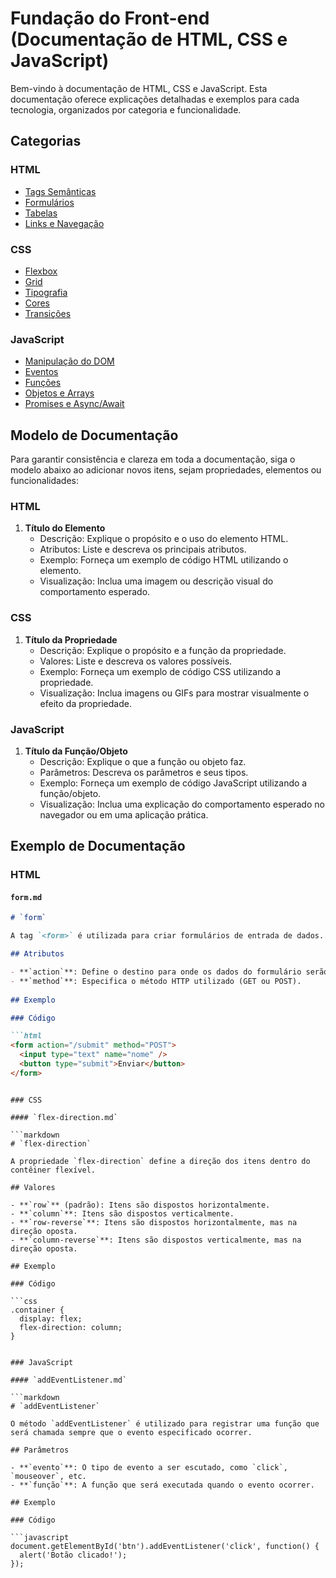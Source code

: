 # Fundação do Front-end (Documentação de HTML, CSS e JavaScript)

Bem-vindo à documentação de HTML, CSS e JavaScript. Esta documentação oferece explicações detalhadas e exemplos para cada tecnologia, organizados por categoria e funcionalidade.

## Categorias

### HTML
- [Tags Semânticas](html/semantic-tags.md)
- [Formulários](html/forms.md)
- [Tabelas](html/tables.md)
- [Links e Navegação](html/links-navigation.md)

### CSS
- [Flexbox](css/flexbox.md)
- [Grid](css/grid.md)
- [Tipografia](css/typography.md)
- [Cores](css/colors.md)
- [Transições](css/transitions.md)

### JavaScript
- [Manipulação do DOM](js/dom-manipulation.md)
- [Eventos](js/events.md)
- [Funções](js/functions.md)
- [Objetos e Arrays](js/objects-arrays.md)
- [Promises e Async/Await](js/promises-async-await.md)

## Modelo de Documentação

Para garantir consistência e clareza em toda a documentação, siga o modelo abaixo ao adicionar novos itens, sejam propriedades, elementos ou funcionalidades:

### HTML

1. **Título do Elemento**
   - Descrição: Explique o propósito e o uso do elemento HTML.
   - Atributos: Liste e descreva os principais atributos.
   - Exemplo: Forneça um exemplo de código HTML utilizando o elemento.
   - Visualização: Inclua uma imagem ou descrição visual do comportamento esperado.

### CSS

1. **Título da Propriedade**
   - Descrição: Explique o propósito e a função da propriedade.
   - Valores: Liste e descreva os valores possíveis.
   - Exemplo: Forneça um exemplo de código CSS utilizando a propriedade.
   - Visualização: Inclua imagens ou GIFs para mostrar visualmente o efeito da propriedade.

### JavaScript

1. **Título da Função/Objeto**
   - Descrição: Explique o que a função ou objeto faz.
   - Parâmetros: Descreva os parâmetros e seus tipos.
   - Exemplo: Forneça um exemplo de código JavaScript utilizando a função/objeto.
   - Visualização: Inclua uma explicação do comportamento esperado no navegador ou em uma aplicação prática.

## Exemplo de Documentação

### HTML

#### `form.md`

```markdown
# `form`

A tag `<form>` é utilizada para criar formulários de entrada de dados. É comumente usada para enviar informações do usuário para o servidor.

## Atributos

- **`action`**: Define o destino para onde os dados do formulário serão enviados.
- **`method`**: Especifica o método HTTP utilizado (GET ou POST).
  
## Exemplo

### Código

```html
<form action="/submit" method="POST">
  <input type="text" name="nome" />
  <button type="submit">Enviar</button>
</form>
```
```

### CSS

#### `flex-direction.md`

```markdown
# `flex-direction`

A propriedade `flex-direction` define a direção dos itens dentro do contêiner flexível.

## Valores

- **`row`** (padrão): Itens são dispostos horizontalmente.
- **`column`**: Itens são dispostos verticalmente.
- **`row-reverse`**: Itens são dispostos horizontalmente, mas na direção oposta.
- **`column-reverse`**: Itens são dispostos verticalmente, mas na direção oposta.

## Exemplo

### Código

```css
.container {
  display: flex;
  flex-direction: column;
}
```
```

### JavaScript

#### `addEventListener.md`

```markdown
# `addEventListener`

O método `addEventListener` é utilizado para registrar uma função que será chamada sempre que o evento especificado ocorrer.

## Parâmetros

- **`evento`**: O tipo de evento a ser escutado, como `click`, `mouseover`, etc.
- **`função`**: A função que será executada quando o evento ocorrer.

## Exemplo

### Código

```javascript
document.getElementById('btn').addEventListener('click', function() {
  alert('Botão clicado!');
});
```
```
